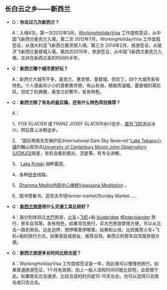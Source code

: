 
## 长白云之乡——新西兰

  

 
- Q：**你去过几次新西兰？**

  A：入境4次。第一次2012年3月，[WorkingHolidayVisa](https://www.immigration.govt.nz/new-zealand-visas/apply-for-a-visa/about-visa/china-working-holiday-visa) 工作度假签证，从中国飞新西兰奥克兰入境。第二次 2012年7月，WorkingHolidayVisa 工作度假签证，从澳大利亚飞新西兰惠灵顿入境。第三次 2014年2月，旅游签证，从斐济飞新西兰基督城入境。第四次2015年，旅游签证，从中国飞新西兰奥克兰入境。总共在新西兰呆的时间约半年。
 
- Q：**新西兰哪个城市更好玩？**

  A：新西兰大城市不多，奥克兰、惠灵顿、基督城、但尼丁。四个大城市各有特色。个人很喜欢小小的首都惠灵顿，有山有海，精致而温暖。基督城的英伦风，但尼丁的典雅，奥克兰的繁华，各有特色。


- Q：**新西兰除了有名的皇后镇，还有什么特色项目推荐？**

  A：

   1、FOX GLACIER 或 FRANZ JOSEF GLACIER冰川徒步，[直升飞机](http://www.glacierhelicopters.co.nz/fox-glacier/)送达冰川，然后穿上冰鞋徒步。  

   2、 “国际黑暗天空保护区(International Dark Sky Reserve)”[Lake Tekapo小镇](https://en.wikipedia.org/wiki/Lake_Tekapo_(town))约翰山观测点[University of Canterbury Mount John Observatory (UCMJO)](https://en.wikipedia.org/wiki/Mount_John_University_Observatory)观星，有机会看到极光、流星等，有专业讲解。

   3、 [Lake Putaki](https://en.wikipedia.org/wiki/Lake_Pukaki) 湖畔露营。

   4、各种[徒步](http://production-editors.newzealand.com/travel/library/a75161_6.pdf)线路。

   5、[Dhamma Medini内观中心禅修Vipassana Meditation](http://medini.dhamma.org) 。

   6、图书馆看书、逛农夫市场farmer market/Sunday Market......

-  Q：**[新西兰旅游](http://www.newzealand.com/cn/)用什么交通工具比较好？**

   A：我分别体验过[大巴](http://nakedbus.com/nz/home/)旅游，[火车](http://www.railnewzealand.com)+[飞机](https://www.airnewzealand.cn/home)+船 [bluebridge](http://www.bluebridge.co.nz/) 或[interislander](https://www.interislander.co.nz/) 旅行，房车自驾等。各有特色，如果背包旅行，买大巴旅游票很方便，可以从北岛一路到南岛，边走边停，想停哪里停哪里。如果和父母，比较推荐火车+飞机+船的旅行方式。如果家庭或朋友，推荐自驾，新西兰的房车自驾服务很方便。
 
- Q：**新西兰旅游多长时间比较合适？**

   A：WorkingHolidayVisa 工作度假签证是一年，因此我可以慢慢地旅行。如果普通旅游签证，1个月有效期，加上一般人请假时间可能比较短，会受限于此。如果南岛北岛通游，比较合适的时间是10-15天左右。也可以选择只去南岛或只去北岛。
 
 
